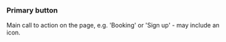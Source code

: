 ### Primary button
Main call to action on the page, e.g. 'Booking' or 'Sign up' - may include an icon.
